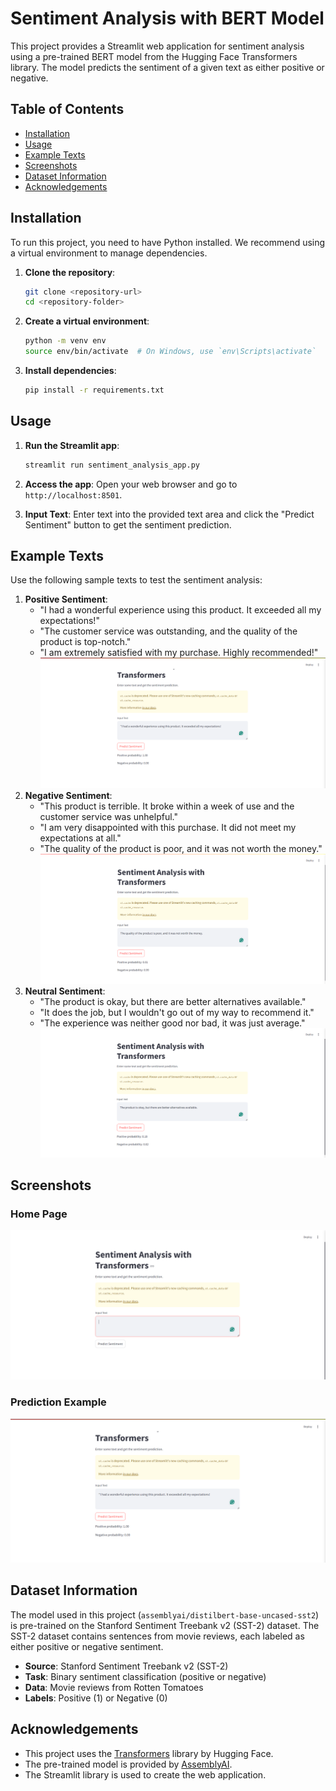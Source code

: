 # Sentiment Analysis with BERT Model

This project provides a Streamlit web application for sentiment analysis using a pre-trained BERT model from the Hugging Face Transformers library. The model predicts the sentiment of a given text as either positive or negative.

## Table of Contents
- [Installation](#installation)
- [Usage](#usage)
- [Example Texts](#example-texts)
- [Screenshots](#screenshots)
- [Dataset Information](#dataset-information)
- [Acknowledgements](#acknowledgements)

## Installation

To run this project, you need to have Python installed. We recommend using a virtual environment to manage dependencies.

1. **Clone the repository**:
    ```sh
    git clone <repository-url>
    cd <repository-folder>
    ```

2. **Create a virtual environment**:
    ```sh
    python -m venv env
    source env/bin/activate  # On Windows, use `env\Scripts\activate`
    ```

3. **Install dependencies**:
    ```sh
    pip install -r requirements.txt
    ```

## Usage

1. **Run the Streamlit app**:
    ```sh
    streamlit run sentiment_analysis_app.py
    ```

2. **Access the app**:
    Open your web browser and go to `http://localhost:8501`.

3. **Input Text**:
    Enter text into the provided text area and click the "Predict Sentiment" button to get the sentiment prediction.

## Example Texts

Use the following sample texts to test the sentiment analysis:

1. **Positive Sentiment**:
    - "I had a wonderful experience using this product. It exceeded all my expectations!"
    - "The customer service was outstanding, and the quality of the product is top-notch."
    - "I am extremely satisfied with my purchase. Highly recommended!"
![Positive Sentiment](app_screens/positive.png)
3. **Negative Sentiment**:
    - "This product is terrible. It broke within a week of use and the customer service was unhelpful."
    - "I am very disappointed with this purchase. It did not meet my expectations at all."
    - "The quality of the product is poor, and it was not worth the money."
![Negative Sentiment](app_screens/negative.png)
4. **Neutral Sentiment**:
    - "The product is okay, but there are better alternatives available."
    - "It does the job, but I wouldn't go out of my way to recommend it."
    - "The experience was neither good nor bad, it was just average."
![Neutral Sentiment](app_screens/neutral.png)
## Screenshots

### Home Page
![Home Page](app_screens/home.png)

### Prediction Example
![Prediction Example](app_screens/positive.png)

## Dataset Information

The model used in this project (`assemblyai/distilbert-base-uncased-sst2`) is pre-trained on the Stanford Sentiment Treebank v2 (SST-2) dataset. The SST-2 dataset contains sentences from movie reviews, each labeled as either positive or negative sentiment.

- **Source**: Stanford Sentiment Treebank v2 (SST-2)
- **Task**: Binary sentiment classification (positive or negative)
- **Data**: Movie reviews from Rotten Tomatoes
- **Labels**: Positive (1) or Negative (0)

## Acknowledgements

- This project uses the [Transformers](https://github.com/huggingface/transformers) library by Hugging Face.
- The pre-trained model is provided by [AssemblyAI](https://huggingface.co/assemblyai).
- The Streamlit library is used to create the web application.
